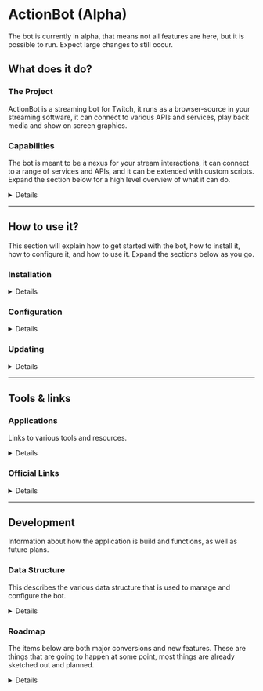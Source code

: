 # ActionBot (Alpha)
The bot is currently in alpha, that means not all features are here, but it is possible to run. Expect large changes to still occur.

## What does it do?

### The Project
ActionBot is a streaming bot for Twitch, it runs as a browser-source in your streaming software, it can connect to various APIs and services, play back media and show on screen graphics.  

### Capabilities
The bot is meant to be a nexus for your stream interactions, it can connect to a range of services and APIs, and it can be extended with custom scripts. Expand the section below for a high level overview of what it can do.
<details>

1. Create, manage and listen for Twitch rewards, toggle them on/off depending on a range of conditions, update their settings.
2. Listen to commands from Twitch chat, write to Twitch chat and act on whispers.
3. Post messages and embeds in Discord channels via webhooks.
4. Speak text using Google TTS, read out chat, reward messages, status messages, announcements, support for users to change their own voice. 
   * Comes with a lot of support functions like name cleanup, text cleanup, custom nicks, word to audio replacement, a dictionary for word replacement.
5. Connect to a range of accessory tools: to change SteamVR settings, capture SteamVR screenshots, detect running SteamVR games, send overlays into SteamVR, and more.
6. Connect to OBS Studio using the 4.x Websocket plugin, to show/hide sources and filters, trigger screenshot capture.
7. Write text labels to disk, as well modify a range of settings for various functions in the system.
8. Send key presses to arbitrary applications using PHP to execute an AutoIT v3 component.
9. Can pipe screenshots from both SteamVR and OBS to overlays and/or Discord.
10. Can trigger custom URIs for applications, or load a URL in the background to trigger standard webhooks.
11. Load and post Steam game info & achievements to Twitch chat & Discord.
12. Update the Twitch category from the currently running Steam game automatically.
</details>

---

## How to use it?
This section will explain how to get started with the bot, how to install it, how to configure it, and how to use it. Expand the sections below as you go.

### Installation
<details>

#### Mandatory things
1. You need to have at least one user account on [Twitch][twitch] as that is needed to get through the setup, two is recommended though to avoid complications.
2. A webserver with PHP 8.2 or higher, an easy ready-made solution is [XAMPP][xampp].
   * Inside `php.ini` in `xampp/php` uncomment this line: `extension=sqlite3` by removing the leading `;` to enable the SQLite3 plugin. Then restart Apache.
3. To compile TypeScript you need [Node.JS][nodejs].

#### Good to Have things
1. A secondary [Twitch][twitch] account to use as a bot in chat, so it doesn't look like you are writing all automated messages yourself.
2. [Git][git] installed, possibly with a GUI client, so you can clone the repository and easily pull down new changes, it is also used to name backup archives when using the included backup script.
   * Make sure you can access it in your terminal, run `git version` in the terminal and see if it succeeds, if not it needs to be added to the `PATH` environmental variable. 
3. An API key from [Google][googletts], so you get access to TTS functionality, which is a commonly used feature in the bot.

#### Get the bot
1. Clone this repository to a folder in the document root of your webserver, go to it in the terminal and run `git clone https://github.com/BOLL7708/ActionBot.git`. If you are using `XAMPP` the root is `xampp/htdocs`.
2. Navigate into the `./scripts` folder and run `1_install.cmd`, this will install dependencies and compile the project.
3. Open the URL to the bot in your browser and go through the setup, see the next section for configuration, the URL should look something like this if you used the defaults: `http://localhost/actionbot/`

</details>

### Configuration
<details>

1. You should be seeing the initial setup, which includes signing in with Twitch for both your channel and a second account to act as a bot in chat.
2. After the setup you have access to the main interface, here it is recommended to go to the `🍰 Defaults` section to import default presets and events, this will help you get a very solid base setup and includes things that are not documented yet.
3. Go to  `🎨 Config > Speech > Google Api Key`, and insert your API key if you have one, this to get TTS throughout.
4. Use the `🧰 Tools` section of the editor to perform things like importing existing Twitch rewards, load data for Twitch users, load data for Steam games, connect to a Philips Hue hub, and more.
   * If you have existing rewards on Twitch, it is a good idea to use the import tools in here. Keep in mind that if you want the bot to be able to update and toggle your rewards, they need to be created by the bot. You can still import existing rewards, delete them on Twitch, and then have this bot recreate them from the imported presets.  
</details>

### Updating
<details>

Updating is simple now, just open a terminal in the project and:
1. Navigate to the `./scripts` folder.
2. Run the `2_update.cmd` script.

This should pull down updates using git and rebuild the project. Reloading the editor should show a new version number under the logo in the top left corner. 
</details>

---

## Tools & links
### Applications
Links to various tools and resources.
<details>

#### Things that should or might already be installed
* [XAMPP][xampp] - Used to run the bot locally, as the backend is currently relying on PHP.
* [Git][git] - Used to clone the repository and to check which commit the project is on to name backups.
* [Node.JS][nodejs] - Used to compile TypeScript to JavaScript.
* [Open Broadcaster Software][obs] - Streaming software, used to run the bot as a browser source.

#### Things that are optional accessories that can be used with the bot 
* [AutoIT v3][autoit] - Used to send key presses to arbitrary applications.
* [DB Browser for SQLite][sqlite] - SQLite database browser, useful for inspecting the database.
* [OpenVR2WS][openvr2ws] - Used to connect to SteamVR to leech data from it and remotely change settings.
* [OpenVROverlayPipe][pipe] - Used to launch overlay graphics and notifications in SteamVR.
* [SuperScreenShotterVR][sssvr] - Used to capture screenshots from SteamVR and pipe them to overlays and/or Discord.
</details>

### Official Links
<details>

* [Website][website] - The official website for the bot, contains a lot of information as well as this very ReadMe.
* [Discord][discord] - The official Discord server for the bot, where you can get support and chat with other users.
* [Trello][trello] - The official Trello working board. 
</details>

---

## Development
Information about how the application is build and functions, as well as future plans.

### Data Structure
This describes the various data structure that is used to manage and configure the bot.
<details>

There are a range of data sources used by the events, triggers and actions. These are descibed below.
```mermaid
flowchart LR
    ActionBot[ACTIONBOT\nThe bot uses these things to function.]
    ActionBot --> Config[CONFIG\nCollections of configuration\nvalues used for various integrations.]
    ActionBot --> Preset[PRESET\nManually added data that is meant\nto be reused in multiple places.]
    ActionBot --> Setting[SETTING\nAutomatically added data that the bot\nmanages, usually no need to access these.]
    ActionBot --> Event[EVENT\nContains triggers\nthat trigger actions.]
    Event --> Trigger[TRIGGER\nThese are the things that\ncauses the bot to perform things.]
    Event --> Action[ACTION\nThese are the things that\nthe bot can cause to happen.]
```
Events are the main way to configure the bot to act on specific triggers to perform a range of actions. The root element is as mentioned the event, then you assign the triggers and actions to it, and the constitutes the entire thing.
</details>

### Roadmap
The items below are both major conversions and new features. These are things that are going to happen at some point, most things are already sketched out and planned.
<details>

1. The DB conversion took 16 months, but it's done, it's on here as there is some polish to do before continuing to the next thing.
2. Convert the backend of the project to Deno, this has a number of benefits.
   * Third party libraries for Twitch, Discord, OBS, etc. This will offload the API integration maintenance which will help reducing the workload.
   * Deno instead of Apache for HTTP serving, this will remove one installation to run the bot.
   * Deno instead of PHP for page rendering and DB access, this will make for a more stable connection to SQLite.
   * Deno to host a Websocket server, instead of relying on a separate application.
   * Deno can run some browser APIs that can be offloaded from the browser component.
   * Deno can be run on Windows, Mac, Linux and can thus run 24/7 on a Raspberry Pi.
3. Presenter - Break out the presentation part into a separate component. This will be required with the Deno conversion, but could be looked at beforehand. Basically all media playback and on screen overlays will be a separately hosted webpage that gets data over Websockets from the backend.
4. Dashboard - Create a Stream Deck equivalent as a webpage, where reward and system features can be toggled or triggered. This is where the old game reward profile feature will come back as we can persist reward states for the running game.

### Planned Final Bot Structure
This is currently what is being worked on, the porting to Deno is a major undertaking, and will be the ongoing topic for some time.
```mermaid
flowchart LR
    Bot[BOT\nThe backend running in Deno, manages\ndata I/O and API connections.\nHosts web components and a websocket\nserver.]
    Bot --> Presenter[PRESENTER\nWeb component that displays\ngraphics, video and plays back audio.\nUsed as browser source in OBS.]
    Bot --> Editor[EDITOR\nWeb component that provides\nsetup and configuration.]
    Bot --> Dashboard[DASHBOARD\nWeb component that provides\na Stream Deck equivalent\nfor managing the system.]
```
</details>

[twitch]: https://twitch.tv

[xampp]: https://www.apachefriends.org/download.html
[git]: https://git-scm.com/downloads
[nodejs]: https://nodejs.org/en/download
[googletts]: https://cloud.google.com/text-to-speech/docs/before-you-begin

[obs]: https://obsproject.com/download
[sqlite]: https://sqlitebrowser.org/dl
[autoit]: https://www.autoitscript.com/site/autoit/downloads
[openvr2ws]: https://github.com/BOLL7708/OpenVR2WS
[pipe]: https://github.com/BOLL7708/OpenVROverlayPipe
[sssvr]: https://github.com/BOLL7708/SuperScreenShotterVR

[website]: https://actionbot.app
[discord]: https://actionbot.app/discord
[trello]: https://actionbot.app/trello
